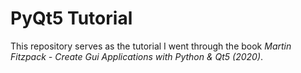 # PyQt5 Tutorial
This repository serves as the tutorial I went through the book *Martin Fitzpack - Create Gui Applications with Python & Qt5 (2020)*.
